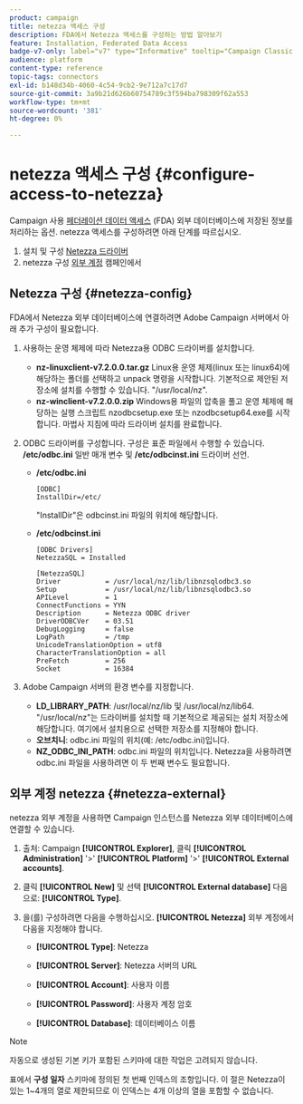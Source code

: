 ```yaml
---
product: campaign
title: netezza 액세스 구성
description: FDA에서 Netezza 액세스를 구성하는 방법 알아보기
feature: Installation, Federated Data Access
badge-v7-only: label="v7" type="Informative" tooltip="Campaign Classic v7에만 적용됩니다."
audience: platform
content-type: reference
topic-tags: connectors
exl-id: b148d34b-4060-4c54-9cb2-9e712a7c17d7
source-git-commit: 3a9b21d626b60754789c3f594ba798309f62a553
workflow-type: tm+mt
source-wordcount: '381'
ht-degree: 0%

---
```


# netezza 액세스 구성 {#configure-access-to-netezza}



Campaign 사용 [페더레이션 데이터 액세스](../../installation/using/about-fda.md) (FDA) 외부 데이터베이스에 저장된 정보를 처리하는 옵션. netezza 액세스를 구성하려면 아래 단계를 따르십시오.

1. 설치 및 구성 [Netezza 드라이버](#netezza-config)
1. netezza 구성 [외부 계정](#netezza-external) 캠페인에서

## Netezza 구성 {#netezza-config}

FDA에서 Netezza 외부 데이터베이스에 연결하려면 Adobe Campaign 서버에서 아래 추가 구성이 필요합니다.

1. 사용하는 운영 체제에 따라 Netezza용 ODBC 드라이버를 설치합니다.

   * **nz-linuxclient-v7.2.0.0.tar.gz** Linux용 운영 체제(linux 또는 linux64)에 해당하는 폴더를 선택하고 unpack 명령을 시작합니다. 기본적으로 제안된 저장소에 설치를 수행할 수 있습니다. &quot;/usr/local/nz&quot;.
   * **nz-winclient-v7.2.0.0.zip** Windows용 파일의 압축을 풀고 운영 체제에 해당하는 실행 스크립트 nzodbcsetup.exe 또는 nzodbcsetup64.exe를 시작합니다. 마법사 지침에 따라 드라이버 설치를 완료합니다.

1. ODBC 드라이버를 구성합니다. 구성은 표준 파일에서 수행할 수 있습니다. **/etc/odbc.ini** 일반 매개 변수 및 **/etc/odbcinst.ini** 드라이버 선언.

   * **/etc/odbc.ini**

     ```
     [ODBC]
     InstallDir=/etc/
     ```

     &quot;InstallDir&quot;은 odbcinst.ini 파일의 위치에 해당합니다.

   * **/etc/odbcinst.ini**

     ```
     [ODBC Drivers]
     NetezzaSQL = Installed
     
     [NetezzaSQL]
     Driver           = /usr/local/nz/lib/libnzsqlodbc3.so
     Setup            = /usr/local/nz/lib/libnzsqlodbc3.so
     APILevel         = 1
     ConnectFunctions = YYN
     Description      = Netezza ODBC driver
     DriverODBCVer    = 03.51
     DebugLogging     = false
     LogPath          = /tmp
     UnicodeTranslationOption = utf8
     CharacterTranslationOption = all
     PreFetch         = 256
     Socket           = 16384
     ```

1. Adobe Campaign 서버의 환경 변수를 지정합니다.

   * **LD_LIBRARY_PATH**: /usr/local/nz/lib 및 /usr/local/nz/lib64. &quot;/usr/local/nz&quot;는 드라이버를 설치할 때 기본적으로 제공되는 설치 저장소에 해당합니다. 여기에서 설치용으로 선택한 저장소를 지정해야 합니다.
   * **오브치니**: odbc.ini 파일의 위치(예: /etc/odbc.ini)입니다.
   * **NZ_ODBC_INI_PATH**: odbc.ini 파일의 위치입니다. Netezza을 사용하려면 odbc.ini 파일을 사용하려면 이 두 번째 변수도 필요합니다.

## 외부 계정 netezza {#netezza-external}

netezza 외부 계정을 사용하면 Campaign 인스턴스를 Netezza 외부 데이터베이스에 연결할 수 있습니다.

1. 출처: Campaign **[!UICONTROL Explorer]**, 클릭 **[!UICONTROL Administration]** &#39;>&#39; **[!UICONTROL Platform]** &#39;>&#39; **[!UICONTROL External accounts]**.

1. 클릭 **[!UICONTROL New]** 및 선택 **[!UICONTROL External database]** 다음으로: **[!UICONTROL Type]**.

1. 을(를) 구성하려면 다음을 수행하십시오. **[!UICONTROL Netezza]** 외부 계정에서 다음을 지정해야 합니다.

   * **[!UICONTROL Type]**: Netezza

   * **[!UICONTROL Server]**: Netezza 서버의 URL

   * **[!UICONTROL Account]**: 사용자 이름

   * **[!UICONTROL Password]**: 사용자 계정 암호

   * **[!UICONTROL Database]**: 데이터베이스 이름

>[!NOTE]
>
>자동으로 생성된 기본 키가 포함된 스키마에 대한 작업은 고려되지 않습니다.
>
>표에서 **구성 일자** 스키마에 정의된 첫 번째 인덱스의 조항입니다. 이 절은 Netezza이 있는 1~4개의 열로 제한되므로 이 인덱스는 4개 이상의 열을 포함할 수 없습니다.

